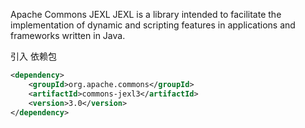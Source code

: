 Apache Commons JEXL
JEXL is a library intended to facilitate the implementation of dynamic and scripting features in applications and frameworks written in Java.

引入 依赖包

```xml
<dependency>
    <groupId>org.apache.commons</groupId>
    <artifactId>commons-jexl3</artifactId>
    <version>3.0</version>
</dependency>
```